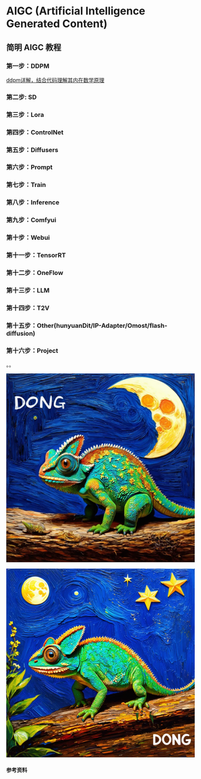 # AIGC (Artificial Intelligence Generated Content)

## **简明 AIGC 教程**

### 第一步：DDPM

[ddpm详解，结合代码理解其内在数学原理](https://github.com/cvdong/Aigc_dong/blob/main/src/ddpm/Generating_flowers_using_DDPMs.ipynb)

### 第二步: SD

### 第三步：Lora

### 第四步：ControlNet

### 第五步：Diffusers

### 第六步：Prompt

### 第七步：Train

### 第八步：Inference

### 第九步：Comfyui

### 第十步：Webui

### 第十一步：TensorRT

### 第十二步：OneFlow

### 第十三步：LLM

### 第十四步：T2V

### 第十五步：Other(hunyuanDit/IP-Adapter/Omost/flash-diffusion)

### 第十六步：Project


。。


![chameleon](./workspace/images/chameleon-dong-4.jpg)

![chameleon](./workspace/images/chameleon-dong-8.jpg)

####  参考资料
